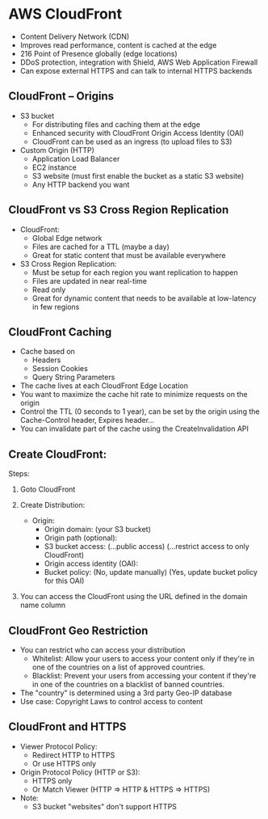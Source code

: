 # AWS CloudFront

- Content Delivery Network (CDN)
- Improves read performance, content is cached at the edge
- 216 Point of Presence globally (edge locations)
- DDoS protection, integration with Shield, AWS Web Application Firewall
- Can expose external HTTPS and can talk to internal HTTPS backends

## CloudFront – Origins

- S3 bucket
  - For distributing files and caching them at the edge
  - Enhanced security with CloudFront Origin Access Identity (OAI)
  - CloudFront can be used as an ingress (to upload files to S3)
- Custom Origin (HTTP)
  - Application Load Balancer
  - EC2 instance
  - S3 website (must first enable the bucket as a static S3 website)
  - Any HTTP backend you want

## CloudFront vs S3 Cross Region Replication

- CloudFront:
  - Global Edge network
  - Files are cached for a TTL (maybe a day)
  - Great for static content that must be available everywhere
- S3 Cross Region Replication:
  - Must be setup for each region you want replication to happen
  - Files are updated in near real-time
  - Read only
  - Great for dynamic content that needs to be available at low-latency in few regions

## CloudFront Caching

- Cache based on
  - Headers
  - Session Cookies
  - Query String Parameters
- The cache lives at each CloudFront Edge Location
- You want to maximize the cache hit rate to minimize requests on the origin
- Control the TTL (0 seconds to 1 year), can be set by the origin using the Cache-Control header, Expires header...
- You can invalidate part of the cache using the CreateInvalidation API

## Create CloudFront:

Steps:

1. Goto CloudFront
2. Create Distribution:

   - Origin:
     - Origin domain: (your S3 bucket)
     - Origin path (optional):
     - S3 bucket access: (...public access) (...restrict access to only CloudFront)
     - Origin access identity (OAI):
     - Bucket policy: (No, update manually) (Yes, update bucket policy for this OAI)

3. You can access the CloudFront using the URL defined in the domain name column

## CloudFront Geo Restriction

- You can restrict who can access your distribution
  - Whitelist: Allow your users to access your content only if they're in one of the countries on a list of approved countries.
  - Blacklist: Prevent your users from accessing your content if they're in one of the countries on a blacklist of banned countries.
- The "country" is determined using a 3rd party Geo-IP database
- Use case: Copyright Laws to control access to content

## CloudFront and HTTPS

- Viewer Protocol Policy:
  - Redirect HTTP to HTTPS
  - Or use HTTPS only
- Origin Protocol Policy (HTTP or S3):
  - HTTPS only
  - Or Match Viewer (HTTP => HTTP & HTTPS => HTTPS)
- Note:
  - S3 bucket "websites" don't support HTTPS
